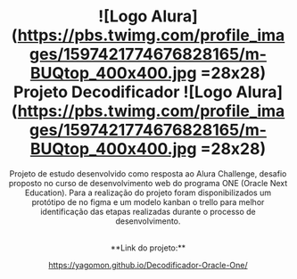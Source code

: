 # <center>![Logo Alura](https://pbs.twimg.com/profile_images/1597421774676828165/m-BUQtop_400x400.jpg =28x28) Projeto Decodificador ![Logo Alura](https://pbs.twimg.com/profile_images/1597421774676828165/m-BUQtop_400x400.jpg =28x28)</center>

<center> Projeto de estudo desenvolvido como resposta ao Alura Challenge, desafio  proposto no curso de desenvolvimento web do programa ONE (Oracle Next Education).  Para a realização do projeto foram disponibilizados um protótipo de no figma e um modelo kanban o trello para melhor identificação das etapas realizadas durante o processo de desenvolvimento.</center>
<br>     

<p align="center">**Link do projeto:**</p>

<a><p align="center">https://yagomon.github.io/Decodificador-Oracle-One/
